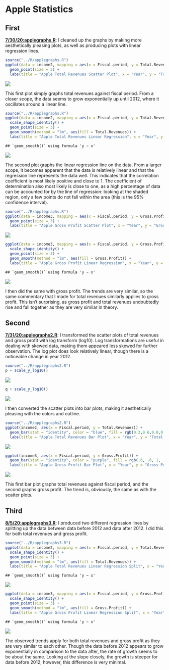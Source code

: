 Apple Statistics
================

## First

[**7/30/20:applegraphs.R**](../R/applegraphs.R): I cleaned up the graphs
by making more aesthetically pleasing plots, as well as producing plots
with linear regression lines.

``` r
source("../R/applegraphs.R")
ggplot(data = income2, mapping = aes(x = Fiscal.period, y = Total.Revenues, color = factor(Total.Revenues))) +
  geom_point(size = 3) + 
  labs(title = "Apple Total Revenues Scatter Plot", x = "Year", y = "Total Revenues (dollars)", color = "Total Revenues")
```

![](applestatistics_files/figure-gfm/applegraphs-1.png)<!-- -->

This first plot simply graphs total revenues against fiscal period. From
a closer scope, the data seems to grow exponentially up until 2012,
where it oscillates around a linear line.

``` r
source("../R/applegraphs.R")
ggplot(data = income2, mapping = aes(x = Fiscal.period, y = Total.Revenues, color = Total.Revenues)) +
  scale_shape_identity() +
  geom_point(size = 3) + 
  geom_smooth(method = "lm", aes(fill = Total.Revenues)) +
  labs(title = "Apple Total Revenues Linear Regression", x = "Year", y = "Total Revenues (dollars)", color = "Total Revenues")
```

    ## `geom_smooth()` using formula 'y ~ x'

![](applestatistics_files/figure-gfm/applegraphs2-1.png)<!-- -->

The second plot graphs the linear regression line on the data. From a
larger scope, it becomes apparent that the data is relatively linear and
that the regression line represents the data well. This indicates that
the correlation coefficient is most likely positive and close to 1. The
coefficient of determination also most likely is close to one, as a high
percentage of data can be accounted for by the line of regression:
looking at the shaded region, only a few points do not fall within the
area (this is the 95% confidence interval).

``` r
source("../R/applegraphs.R")
ggplot(data = income3, mapping = aes(x = Fiscal.period, y = Gross.Profit, color = factor(Gross.Profit))) +
  geom_point(size = 3) +
  labs(title = "Apple Gross Profit Scatter Plot", x = "Year", y = "Gross Profit (dollars)", color = "Gross Profit")
```

![](applestatistics_files/figure-gfm/applegraphs3-1.png)<!-- -->

``` r
ggplot(data = income3, mapping = aes(x = Fiscal.period, y = Gross.Profit, color = Gross.Profit)) +
  scale_shape_identity() +
  geom_point(size = 3) + 
  geom_smooth(method = "lm", aes(fill = Gross.Profit)) +
  labs(title = "Apple Gross Profit Linear Regression", x = "Year", y = "Gross Profit (dollars)", color = "Gross Profit")
```

    ## `geom_smooth()` using formula 'y ~ x'

![](applestatistics_files/figure-gfm/applegraphs3-2.png)<!-- -->

I then did the same with gross profit. The trends are very similar, so
the same commentary that I made for total revenues similarly applies to
gross profit. This isn’t surprising, as gross profit and total revenues
undoubtedly rise and fall together as they are very similar in theory.

## Second

[**7/31/20:applegraphs2.R**](../R/applegraphs2.R): I transformed the
scatter plots of total revenues and gross profit with log transform
(log10). Log transformations are useful in dealing with skewed data,
making them appeared less skewed for further observation. The log plot
does look relatively linear, though there is a noticeable change in year
2012.

``` r
source("../R/applegraphs2.R")
p + scale_y_log10()
```

![](applestatistics_files/figure-gfm/applegraphs4-1.png)<!-- -->

``` r
q + scale_y_log10()
```

![](applestatistics_files/figure-gfm/applegraphs4-2.png)<!-- -->

I then converted the scatter plots into bar plots, making it
aesthetically pleasing with the colors and outline.

``` r
source("../R/applegraphs2.R")
ggplot(income2, aes(x = Fiscal.period, y = Total.Revenues)) +
  geom_bar(stat = "identity", color = "blue", fill = rgb(0.2,0.6,0.8,0.7)) +
  labs(title = "Apple Total Revenues Bar Plot", x = "Year", y = "Total Revenues (dollars)")
```

![](applestatistics_files/figure-gfm/applegraphs5-1.png)<!-- -->

``` r
ggplot(income3, aes(x = Fiscal.period, y = Gross.Profit)) +
  geom_bar(stat = "identity", color = "purple", fill = rgb(.6, .6, 1, .7)) +
  labs(title = "Apple Gross Profit Bar Plot", x = "Year", y = "Gross Profit (dollars)")
```

![](applestatistics_files/figure-gfm/applegraphs5-2.png)<!-- -->

This first bar plot graphs total revenues against fiscal period, and the
second graphs gross profit. The trend is, obviously, the same as with
the scatter plots.

## Third

[**8/5/20:applegraphs3.R**](../R/applegraphs3.R): I produced two
different regression lines by splitting up the data between data before
2012 and data after 2012. I did this for both total revenues and gross
profit.

``` r
source("../R/applegraphs3.R")
ggplot(data = income2, mapping = aes(x = Fiscal.period, y = Total.Revenues, color = Fiscal.period > 2012)) +
  scale_shape_identity() +
  geom_point(size = 3) + 
  geom_smooth(method = "lm", aes(fill = Total.Revenues)) +
  labs(title = "Apple Total Revenues Linear Regression Split", x = "Year", y = "Total Revenues (dollars)", color = "Total Revenues by Time")
```

    ## `geom_smooth()` using formula 'y ~ x'

![](applestatistics_files/figure-gfm/applegraphs6-1.png)<!-- -->

``` r
ggplot(data = income3, mapping = aes(x = Fiscal.period, y = Gross.Profit, color = Fiscal.period > 2012)) +
  scale_shape_identity() +
  geom_point(size = 3) + 
  geom_smooth(method = "lm", aes(fill = Gross.Profit)) +
  labs(title = "Apple Gross Profit Linear Regression Split", x = "Year", y = "Gross Profit (dollars)", color = "Gross Profit by Time")
```

    ## `geom_smooth()` using formula 'y ~ x'

![](applestatistics_files/figure-gfm/applegraphs6-2.png)<!-- -->

The observed trends apply for both total revenues and gross profit as
they are very similar to each other. Though the data before 2012 appears
to grow exponentially in comparison to the data after, the rate of
growth seems to be about the same. Looking at the slope closely, the
growth is steeper for data before 2012; however, this difference is very
minimal.
